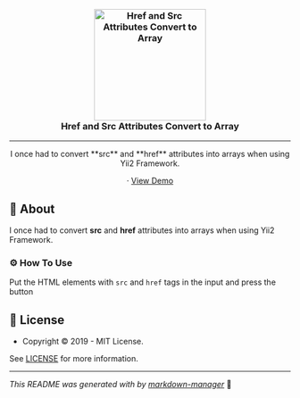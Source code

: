 <h3 align="center">
  <br />
   <a  href="https://github.com/yasinatesim/href-and-src-convert-to-array"><img src="https://yasinates.com/href-and-src-convert-to-array.svg" alt="Href and Src Attributes Convert to Array" width="200" /></a>
  <br />
Href and Src Attributes Convert to Array
  <br />
</h3>

<hr />

<p  align="center">I once had to convert **src** and **href** attributes into arrays when using Yii2 Framework.</p>


  <p align="center">
· <a  href="https://yasinatesim.github.io/href-and-src-convert-to-array/">View Demo</a>
  </p>

## 📖 About

I once had to convert **src** and **href** attributes into arrays when using Yii2 Framework.


### ⚙️ How To Use

Put the HTML elements with `src` and `href` tags in the input and press the button

## 🔑 License

* Copyright © 2019 - MIT License.

See [LICENSE](https://github.com/yasinatesim/href-and-src-convert-to-array/blob/master/LICENSE) for more information.

---

_This README was generated with by [markdown-manager](https://github.com/yasinatesim/markdown-manager)_ 🥲
